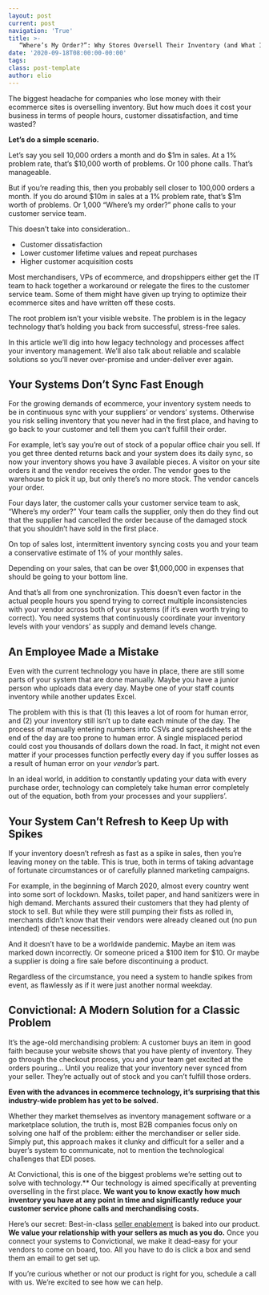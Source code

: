 ```yaml
---
layout: post
current: post
navigation: 'True'
title: >-
   “Where’s My Order?”: Why Stores Oversell Their Inventory (and What It Costs You)
date: '2020-09-18T08:00:00-00:00'
tags: 
class: post-template
author: elio
---
```

The biggest headache for companies who lose money with their ecommerce sites is overselling inventory. But how much does it cost your business in terms of people hours, customer dissatisfaction, and time wasted?

**Let’s do a simple scenario.**

Let’s say you sell 10,000 orders a month and do $1m in sales. At a 1% problem rate, that’s $10,000 worth of problems. Or 100 phone calls. That’s manageable.

But if you’re reading this, then you probably sell closer to 100,000 orders a month. If you do around $10m in sales at a 1% problem rate, that’s $1m worth of problems. Or 1,000 “Where’s my order?” phone calls to your customer service team.

This doesn’t take into consideration..

*   Customer dissatisfaction
*   Lower customer lifetime values and repeat purchases
*   Higher customer acquisition costs

Most merchandisers, VPs of ecommerce, and dropshippers either get the IT team to hack together a workaround or relegate the fires to the customer service team. Some of them might have given up trying to optimize their ecommerce sites and have written off these costs.

The root problem isn’t your visible website. The problem is in the legacy technology that’s holding you back from successful, stress-free sales.

In this article we’ll dig into how legacy technology and processes affect your inventory management. We’ll also talk about reliable and scalable solutions so you’ll never over-promise and under-deliver ever again. 


## Your Systems Don’t Sync Fast Enough

For the growing demands of ecommerce, your inventory system needs to be in continuous sync with your suppliers’ or vendors’ systems. Otherwise you risk selling inventory that you never had in the first place, and having to go back to your customer and tell them you can’t fulfill their order.

For example, let’s say you’re out of stock of a popular office chair you sell. If you get three dented returns back and your system does its daily sync, so now your inventory shows you have 3 available pieces. A visitor on your site orders it and the vendor receives the order. The vendor goes to the warehouse to pick it up, but only there’s no more stock. The vendor cancels your order. 

Four days later, the customer calls your customer service team to ask, “Where’s my order?” Your team calls the supplier, only then do they find out that the supplier had cancelled the order because of the damaged stock that you shouldn’t have sold in the first place.

On top of sales lost, intermittent inventory syncing costs you and your team a conservative estimate of 1% of your monthly sales. 

Depending on your sales, that can be over $1,000,000 in expenses that should be going to your bottom line.

And that’s all from one synchronization. This doesn’t even factor in the actual people hours you spend trying to correct multiple inconsistencies with your vendor across both of your systems (if it’s even worth trying to correct). You need systems that continuously coordinate your inventory levels with your vendors’ as supply and demand levels change.


## An Employee Made a Mistake

Even with the current technology you have in place, there are still some parts of your system that are done manually. Maybe you have a junior person who uploads data every day. Maybe one of your staff counts inventory while another updates Excel. 

The problem with this is that (1) this leaves a lot of room for human error, and (2) your inventory still isn’t up to date each minute of the day. The process of manually entering numbers into CSVs and spreadsheets at the end of the day are too prone to human error. A single misplaced period could cost you thousands of dollars down the road. In fact, it might not even matter if your processes function perfectly every day if you suffer losses as a result of human error on your _vendor’s_ part. 

In an ideal world, in addition to constantly updating your data with every purchase order, technology can completely take human error completely out of the equation, both from your processes and your suppliers’. 


## Your System Can’t Refresh to Keep Up with Spikes

If your inventory doesn’t refresh as fast as a spike in sales, then you’re leaving money on the table. This is true, both in terms of taking advantage of fortunate circumstances or of carefully planned marketing campaigns.

For example, in the beginning of March 2020, almost every country went into some sort of lockdown. Masks, toilet paper, and hand sanitizers were in high demand. Merchants assured their customers that they had plenty of stock to sell. But while they were still pumping their fists as rolled in, merchants didn’t know that their vendors were already cleaned out (no pun intended) of these necessities.

And it doesn’t have to be a worldwide pandemic. Maybe an item was marked down incorrectly. Or someone priced a $100 item for $10. Or maybe a supplier is doing a fire sale before discontinuing a product. 

Regardless of the circumstance, you need a system to handle spikes from event, as flawlessly as if it were just another normal weekday.


## Convictional: A Modern Solution for a Classic Problem

It’s the age-old merchandising problem: A customer buys an item in good faith because your website shows that you have plenty of inventory. They go through the checkout process, you and your team get excited at the orders pouring… Until you realize that your inventory never synced from your seller. They’re actually out of stock and you can’t fulfill those orders.

**Even with the advances in ecommerce technology, it’s surprising that this industry-wide problem has yet to be solved.**

Whether they market themselves as inventory management software or a marketplace solution, the truth is, most B2B companies focus only on solving one half of the problem: either the merchandiser or seller side. Simply put, this approach makes it clunky and difficult for a seller and a buyer’s system to communicate, not to mention the technological challenges that EDI poses.

At Convictional, this is one of the biggest problems we’re setting out to solve with technology.** Our technology is aimed specifically at preventing overselling in the first place. **We want you to know exactly how much inventory you have at any point in time and significantly reduce your customer service phone calls and merchandising costs.**

Here’s our secret: Best-in-class [seller enablement](https://blog.convictional.com/what-is-seller-enablement-convictional) is baked into our product. **We value your relationship with your sellers as much as you do.** Once you connect your systems to Convictional, we make it dead-easy for your vendors to come on board, too. All you have to do is click a box and send them an email to get set up. 

If you’re curious whether or not our product is right for you, schedule a call with us. We’re excited to see how we can help.
